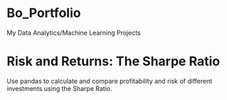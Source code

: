 # Bo_Portfolio
My Data Analytics/Machine Learning Projects
# Risk and Returns: The Sharpe Ratio
Use pandas to calculate and compare profitability and risk of different investments using the Sharpe Ratio.
